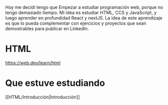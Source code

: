 Hoy me decidí tengo que Empezar a estudiar programación web, porque no tengo demasiado tiempo. Mi idea es estudiar HTML, CCS y JavaScript, y luego aprender en profundidad React y nextJS.
La idea de este aprendizaje es que lo pueda complementar con ejercicios y proyectos que sean demostrables para publicar en LinkedIn.

# HTML

https://web.dev/learn/html

# Que estuve estudiando

[[HTML/Introducción|Introducción]]
